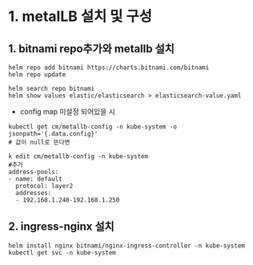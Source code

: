 # 1. metalLB 설치 및 구성

## 1. bitnami repo추가와 metallb 설치

```
helm repo add bitnami https://charts.bitnami.com/bitnami
helm repo update

helm search repo bitnami
helm show values elastic/elasticsearch > elasticsearch-value.yaml
```

- config map 미설정 되어있을 시

```
kubectl get cm/metallb-config -n kube-system -o jsonpath='{.data.config}'
# 값이 null로 뜬다면

k edit cm/metallb-config -n kube-system
#추가
address-pools:
- name: default
  protocol: layer2
  addresses:
  - 192.168.1.240-192.168.1.250
```

## 2. ingress-nginx 설치

```
helm install nginx bitnami/nginx-ingress-controller -n kube-system
kubectl get svc -n kube-system
```
